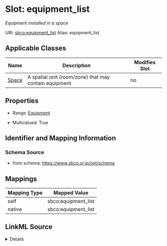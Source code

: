 

# Slot: equipment_list 


_Equipment installed in a space_





URI: [sbco:equipment_list](https://www.sbco.or.jp/ont/equipment_list)
Alias: equipment_list

<!-- no inheritance hierarchy -->





## Applicable Classes

| Name | Description | Modifies Slot |
| --- | --- | --- |
| [Space](Space.md) | A spatial unit (room/zone) that may contain equipment |  no  |






## Properties

* Range: [Equipment](Equipment.md)

* Multivalued: True




## Identifier and Mapping Information






### Schema Source


* from schema: https://www.sbco.or.jp/ont/schema




## Mappings

| Mapping Type | Mapped Value |
| ---  | ---  |
| self | sbco:equipment_list |
| native | sbco:equipment_list |




## LinkML Source

<details>
```yaml
name: equipment_list
description: Equipment installed in a space
from_schema: https://www.sbco.or.jp/ont/schema
rank: 1000
alias: equipment_list
domain_of:
- Space
range: Equipment
multivalued: true
inlined: true
inlined_as_list: true

```
</details>